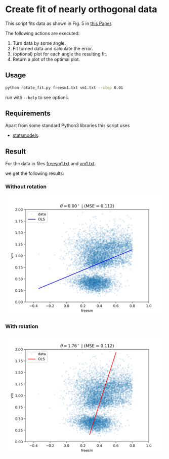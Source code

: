 # Create fit of nearly orthogonal data

This script fits data as shown in Fig. 5 in
[this Paper](https://juser.fz-juelich.de/record/904621/).

The following actions are executed:

1. Turn data by some angle.
2. Fit turned data and calculate the error.
3. (optional) plot for each angle the resulting fit.
4. Return a plot of the optimal plot.

## Usage

```bash
python rotate_fit.py freesm1.txt vm1.txt --step 0.01
```

run with `--help` to see options.

## Requirements

Apart from some standard Python3 libraries this script uses

- [statsmodels](https://www.statsmodels.org/stable/index.html).

## Result

For the data in files [freesm1.txt](freesm1.txt) and [vm1.txt](vm1.txt).

we get the following results:

### Without rotation

![result](000.png)

### With rotation

![optimal angle](056.png)
